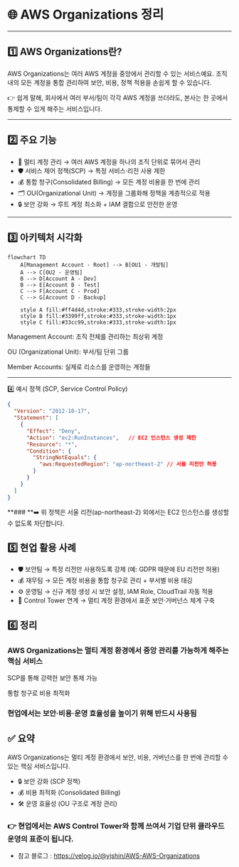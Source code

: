 # 🌐 AWS Organizations 정리

---

## 1️⃣ AWS Organizations란?

AWS Organizations는 여러 AWS 계정을 중앙에서 관리할 수 있는 서비스예요.
조직 내의 모든 계정을 통합 관리하여 보안, 비용, 정책 적용을 손쉽게 할 수 있습니다.

👉 쉽게 말해, 회사에서 여러 부서/팀이 각각 AWS 계정을 쓰더라도, 본사는 한 곳에서 통제할 수 있게 해주는 서비스입니다.

---

## 2️⃣ 주요 기능

* 👥 멀티 계정 관리 → 여러 AWS 계정을 하나의 조직 단위로 묶어서 관리
* 🛡️ 서비스 제어 정책(SCP) → 특정 서비스·리전 사용 제한
* 💰 통합 청구(Consolidated Billing) → 모든 계정 비용을 한 번에 관리
* 🗂️ OU(Organizational Unit) → 계정을 그룹화해 정책을 계층적으로 적용
* 🔒 보안 강화 → 루트 계정 최소화 + IAM 결합으로 안전한 운영

---

## 3️⃣ 아키텍처 시각화
```mermaid
flowchart TD
    A[Management Account - Root] --> B[OU1 - 개발팀]
    A --> C[OU2 - 운영팀]
    B --> D[Account A - Dev]
    B --> E[Account B - Test]
    C --> F[Account C - Prod]
    C --> G[Account D - Backup]

    style A fill:#ff4d4d,stroke:#333,stroke-width:2px
    style B fill:#3399ff,stroke:#333,stroke-width:1px
    style C fill:#33cc99,stroke:#333,stroke-width:1px
```

Management Account: 조직 전체를 관리하는 최상위 계정

OU (Organizational Unit): 부서/팀 단위 그룹

Member Accounts: 실제로 리소스를 운영하는 계정들

---

4️⃣ 예시 정책 (SCP, Service Control Policy)

```json
{
  "Version": "2012-10-17",
  "Statement": [
    {
      "Effect": "Deny", 
      "Action": "ec2:RunInstances",   // EC2 인스턴스 생성 제한
      "Resource": "*",
      "Condition": {
        "StringNotEquals": {
          "aws:RequestedRegion": "ap-northeast-2" // 서울 리전만 허용
        }
      }
    }
  ]
}
```

**### **➡️ 위 정책은 서울 리전(ap-northeast-2) 외에서는 EC2 인스턴스를 생성할 수 없도록 차단합니다.

## 5️⃣ 현업 활용 사례

* 🛡️ 보안팀 → 특정 리전만 사용하도록 강제 (예: GDPR 때문에 EU 리전만 허용)
* 💰 재무팀 → 모든 계정 비용을 통합 청구로 관리 + 부서별 비용 태깅
* ⚙️ 운영팀 → 신규 계정 생성 시 보안 설정, IAM Role, CloudTrail 자동 적용
* 🚀 Control Tower 연계 → 멀티 계정 환경에서 표준 보안·거버넌스 체계 구축

## 6️⃣ 정리

### AWS Organizations는 멀티 계정 환경에서 중앙 관리를 가능하게 해주는 핵심 서비스

SCP를 통해 강력한 보안 통제 가능

통합 청구로 비용 최적화

### 현업에서는 보안·비용·운영 효율성을 높이기 위해 반드시 사용됨

## ✅ 요약

AWS Organizations는 멀티 계정 환경에서 보안, 비용, 거버넌스를 한 번에 관리할 수 있는 핵심 서비스입니다.

* 🔒 보안 강화 (SCP 정책)
* 💰 비용 최적화 (Consolidated Billing)
* 🛠️ 운영 효율성 (OU 구조로 계정 관리)
### 👉 현업에서는 AWS Control Tower와 함께 쓰여서 기업 단위 클라우드 운영의 표준이 됩니다.


* 참고 블로그 : https://velog.io/@yjshin/AWS-AWS-Organizations





